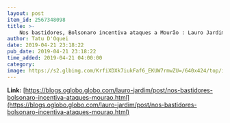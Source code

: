 ```yaml
---
layout: post
item_id: 2567348098
title: >-
    Nos bastidores, Bolsonaro incentiva ataques a Mourão : Lauro Jardim
author: Tatu D'Oquei
date: 2019-04-21 23:18:22
pub_date: 2019-04-21 23:18:22
time_added: 2019-04-21 04:00:00
category: 
image: https://s2.glbimg.com/KrfiXDXk7iukFaf6_EKUW7rmwZU=/640x424/top/i.glbimg.com/og/ig/infoglobo1/f/original/2019/01/23/bolsomourao.jpg
---
```


**Link:** [https://blogs.oglobo.globo.com/lauro-jardim/post/nos-bastidores-bolsonaro-incentiva-ataques-mourao.html](https://blogs.oglobo.globo.com/lauro-jardim/post/nos-bastidores-bolsonaro-incentiva-ataques-mourao.html)

